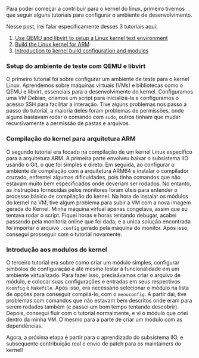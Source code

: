 Para poder começar a contribuir para o kernel do linux, primeiro tivemos que seguir alguns tutoriais para configurar o ambiente de desenvolvimento.

Nesse post, irei falar especificamente desses 3 tutoriais aqui:

1. [Use QEMU and libvirt to setup a Linux kernel test environment](https://flusp.ime.usp.br/kernel/qemu-libvirt-setup/)
2. [Build the Linux kernel for ARM](https://flusp.ime.usp.br/kernel/build-linux-for-arm/)
3. [Introduction to kernel build configuration and modules](https://flusp.ime.usp.br/kernel/modules-intro/)

### Setup do ambiente de teste com QEMU e libvirt

O primeiro tutorial foi sobre configurar um ambiente de teste para o kernel Linux. Aprendemos sobre máquinas virtuais (VMs) e bibliotecas como o QEMU e libvirt, essenciais para o desenvolvimento do kernel. Configuramos uma VM Debian, criamos um script para inicializá-la e configuramos o acesso SSH para facilitar a interação. Tive alguns problemas nos passo a passo do tutorial, a maioria deles foram problemas de permissões, onde alguns bastavam rodar o comando com `sudo`, outros tinham que mudar recursivamente a permissão de pastas e arquivos. 


### Compilação do kernel para arquitetura ARM

O segundo tutorial era focado na compilação de um kernel Linux específico para a arquitetura ARM. A primeira parte envolveu baixar o subsistema IIO usando o Git, o que foi simples e direto. Em seguida, ao configurar o ambiente de compilação com a arquitetura ARM64 e instalar o compilador cruzado, enfrentei algumas dificuldades, pois tinha comandos que não estavam muito bem especificados onde deveriam ser rodados. No entanto, as instruções fornecidas pelos monitores foram úteis para entender o processo básico de compilação do kernel. Na hora de instalar os módulos do kernel na VM, tive algum problema para subir a VM com a nova imagem gerada do Kernel. Minha máquina virtual apenas congelava, assim que eu tentava rodar o script. Fiquei horas e horas tentando debugar, acabei passando pela monitoria online que foi dada,
e a unica solução encontrada foi importar o arquivo `.config` gerado pela máquina do monitor. Após isso, consegui prosseguir com o tutorial novamente.

### Introdução aos modulos do kernel

O terceiro tutorial era sobre como criar um módulo simples, configurar símbolos de configuração e até mesmo testar a funcionalidade em um ambiente virtualizado. Para fazer isso, precisávamos criar o arquivo de módulo, e colocar suas configurações e entradas em seus respectivos `Kconfig` e `Makefile`. Após isso, era necessário selecionar o módulo na lista de opções para conseguir compilá-lo, com o `menuconfig`. A partir dai, tive problemas com comandos que não estavam bem descritos onde eram para serem rodados também (e passei um bom tempo tentando descobrir). Depois, consegui fluir com o tutorial normalmente, e vi o módulo que criei dentro da minha VM. O mesmo para a parte de criar um módulo com as dependências. 


Agora, a próxima etapa é partir para o aprendizado do subsistema IIO, e subsequente contribuição real e envio de patch para os maintainers do kernel!